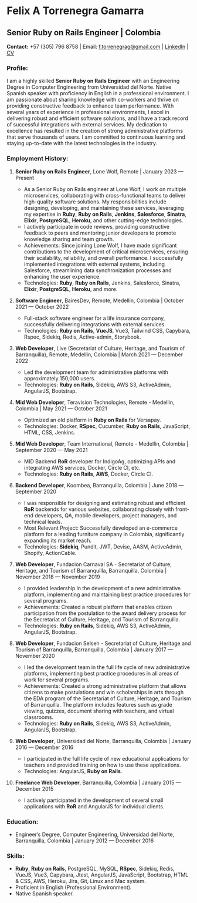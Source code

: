 # Felix A Torrenegra Gamarra
## Senior Ruby on Rails Engineer | Colombia
**Contact:** +57 (305) 796 8758 | Email: f.torrenegrag@gmail.com | [LinkedIn](https://www.linkedin.com/in/felix-a-torrenegra-gamarra/) | [CV](https://github.com/FTorrenegraG/FTorrenegraG/blob/aa3ef2ae0306ab5d8141e953b7c076c42443d19e/Felix_A_Torrenegra_Gamarra_-_Senior_Ruby_on_Rails_Engineer.pdf)

### Profile:
I am a highly skilled **Senior Ruby on Rails Engineer** with an Engineering Degree in Computer Engineering from Universidad del Norte. Native Spanish speaker with proficiency in English in a professional environment. I am passionate about sharing knowledge with co-workers and thrive on providing constructive feedback to enhance team performance. With several years of experience in professional environments, I excel in delivering robust and efficient software solutions, and I have a track record of successful integrations with external services. My dedication to excellence has resulted in the creation of strong administrative platforms that serve thousands of users. I am committed to continuous learning and staying up-to-date with the latest technologies in the industry.

### Employment History:
1. **Senior Ruby on Rails Engineer**, Lone Wolf, Remote | January 2023 — Present
   - As a Senior Ruby on Rails engineer at Lone Wolf, I work on multiple microservices, collaborating with cross-functional teams to deliver high-quality software solutions. My responsibilities include designing, developing, and maintaining these services, leveraging my expertise in **Ruby**, **Ruby on Rails**, **Jenkins**, **Salesforce**, **Sinatra**, **Elixir**, **PostgreSQL**, **Heroku**, and other cutting-edge technologies.
   - I actively participate in code reviews, providing constructive feedback to peers and mentoring junior developers to promote knowledge sharing and team growth.
   - Achievements: Since joining Lone Wolf, I have made significant contributions to the development of critical microservices, ensuring their scalability, reliability, and overall performance. I successfully implemented integrations with external systems, including Salesforce, streamlining data synchronization processes and enhancing the user experience.
   - Technologies: **Ruby**, **Ruby on Rails**, Jenkins, Salesforce, Sinatra, **Elixir**, **PostgreSQL**, **Heroku**, and more.

2. **Software Engineer**, BairesDev, Remote, Medellin, Colombia | October 2021 — October 2022
   - Full-stack software engineer for a life insurance company, successfully delivering integrations with external services.
   - Technologies: **Ruby on Rails**, **VueJS**, Vue3, Tailwind CSS, Capybara, Rspec, Sidekiq, Redis, Active-admin, Storybook.

3. **Web Developer**, Live (Secretariat of Culture, Heritage, and Tourism of Barranquilla), Remote, Medellin, Colombia | March 2021 — December 2022
   - Led the development team for administrative platforms with approximately 150,000 users.
   - Technologies: **Ruby on Rails**, Sidekiq, AWS S3, ActiveAdmin, AngularJS, Bootstrap.

4. **Mid Web Developer**, Teravision Technologies, Remote - Medellin, Colombia | May 2021 — October 2021
   - Optimized an old platform in **Ruby on Rails** for Versapay.
   - Technologies: Docker, **RSpec**, Cucumber, **Ruby on Rails**, JavaScript, HTML, CSS, Jenkins.

5. **Mid Web Developer**, Team International, Remote - Medellín, Colombia | September 2020 — May 2021
   - MID Backend **RoR** developer for IndigoAg, optimizing APIs and integrating AWS services, Docker, Circle CI, etc.
   - Technologies: **Ruby on Rails**, **AWS**, Docker, Circle CI.

6. **Backend Developer**, Koombea, Barranquilla, Colombia | June 2018 — September 2020
   - I was responsible for designing and estimating robust and efficient **RoR** backends for various websites, collaborating closely with front-end developers, QA, mobile developers, project managers, and technical leads.
   - Most Relevant Project: Successfully developed an e-commerce platform for a leading furniture company in Colombia, significantly expanding its market reach.
   - Technologies: **Sidekiq**, Pundit, JWT, Devise, AASM, ActiveAdmin, Shopify, ActionCable.

7. **Web Developer**, Fundacion Carnaval SA - Secretariat of Culture, Heritage, and Tourism of Barranquilla, Barranquilla, Colombia | November 2018 — November 2019
   - I provided leadership in the development of a new administrative platform, implementing and maintaining best practice procedures for several programs.
   - Achievements: Created a robust platform that enables citizen participation from the postulation to the award delivery process for the Secretariat of Culture, Heritage, and Tourism of Barranquilla.
   - Technologies: **Ruby on Rails**, Sidekiq, AWS S3, ActiveAdmin, AngularJS, Bootstrap.

8. **Web Developer**, Fundacion Selseh - Secretariat of Culture, Heritage and Tourism of Barranquilla, Barranquilla, Colombia | January 2017 — November 2020
   - I led the development team in the full life cycle of new administrative platforms, implementing best practice procedures in all areas of work for several programs.
   - Achievements: Created a strong administrative platform that allows citizens to make postulations and win scholarships in arts through the EDA program of the Secretariat of Culture, Heritage, and Tourism of Barranquilla. The platform includes features such as grade viewing, quizzes, document sharing with teachers, and virtual classrooms.
   - Technologies: **Ruby on Rails**, Sidekiq, AWS S3, ActiveAdmin, AngularJS, Bootstrap.

9. **Web Developer**, Universidad del Norte, Barranquilla, Colombia | January 2016 — December 2016
   - I participated in the full life cycle of new educational applications for teachers and provided training on how to use these applications.
   - Technologies: AngularJS, **Ruby on Rails**.

10. **Freelance Web Developer**, Barranquilla, Colombia | January 2015 — December 2015
    - I actively participated in the development of several small applications with **RoR** and AngularJS for individual clients.

### Education:
- Engineer’s Degree, Computer Engineering, Universidad del Norte, Barranquilla, Colombia | January 2012 — December 2016

### Skills:
- **Ruby**, **Ruby on Rails**, PostgreSQL, MySQL, **RSpec**, Sidekiq, Redis, VueJS, Vue3, Capybara, Jtest, AngularJS, JavaScript, Bootstrap, HTML & CSS, AWS, Heroku, Jira, Git, Linux and Mac system.
- Proficient in English (Professional Environment).
- Native Spanish speaker.

